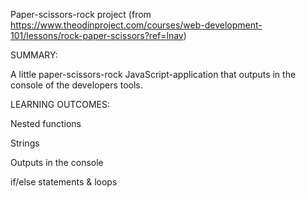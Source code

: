 Paper-scissors-rock project
(from https://www.theodinproject.com/courses/web-development-101/lessons/rock-paper-scissors?ref=lnav)


SUMMARY:

A little paper-scissors-rock JavaScript-application that outputs in the console of the developers tools.


LEARNING OUTCOMES:

Nested functions

Strings

Outputs in the console

if/else statements & loops
